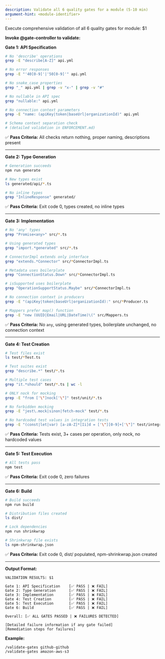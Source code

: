 ```yaml
---
description: Validate all 6 quality gates for a module (5-10 min)
argument-hint: <module-identifier>
---
```


Execute comprehensive validation of all 6 quality gates for module: $1

**Invoke @gate-controller to validate:**

**Gate 1: API Specification**
```bash
# No 'describe' operations
grep -E "describe[A-Z]" api.yml

# No error responses
grep -E "'40[0-9]'|'50[0-9]'" api.yml

# No snake_case properties
grep "_" api.yml | grep -v "x-" | grep -v "#"

# No nullable in API spec
grep "nullable:" api.yml

# No connection context parameters
grep -E "name: (apiKey|token|baseUrl|organizationId)" api.yml

# Schema context separation check
# (detailed validation in ENFORCEMENT.md)
```
✅ **Pass Criteria:** All checks return nothing, proper naming, descriptions present

---

**Gate 2: Type Generation**
```bash
# Generation succeeds
npm run generate

# New types exist
ls generated/api/*.ts

# No inline types
grep "InlineResponse" generated/
```
✅ **Pass Criteria:** Exit code 0, types created, no inline types

---

**Gate 3: Implementation**
```bash
# No 'any' types
grep "Promise<any>" src/*.ts

# Using generated types
grep "import.*generated" src/*.ts

# ConnectorImpl extends only interface
grep "extends.*Connector" src/*ConnectorImpl.ts

# Metadata uses boilerplate
grep "ConnectionStatus.Down" src/*ConnectorImpl.ts

# isSupported uses boilerplate
grep "OperationSupportStatus.Maybe" src/*ConnectorImpl.ts

# No connection context in producers
grep -E "(apiKey|token|baseUrl|organizationId):" src/*Producer.ts

# Mappers prefer map() function
grep -E "new (UUID|Email|URL|DateTime)\(" src/Mappers.ts
```
✅ **Pass Criteria:** No `any`, using generated types, boilerplate unchanged, no connection context

---

**Gate 4: Test Creation**
```bash
# Test files exist
ls test/*Test.ts

# Test suites exist
grep "describe.*" test/*.ts

# Multiple test cases
grep "it.*should" test/*.ts | wc -l

# ONLY nock for mocking
grep -E "from ['\"]nock['\"]" test/unit/*.ts

# No forbidden mocking
grep -E "jest\.mock|sinon|fetch-mock" test/*.ts

# No hardcoded test values in integration tests
grep -E "(const|let|var) [a-zA-Z]*[Ii]d = ['\"][0-9]+['\"]" test/integration/*.ts
```
✅ **Pass Criteria:** Tests exist, 3+ cases per operation, only nock, no hardcoded values

---

**Gate 5: Test Execution**
```bash
# All tests pass
npm test
```
✅ **Pass Criteria:** Exit code 0, zero failures

---

**Gate 6: Build**
```bash
# Build succeeds
npm run build

# Distribution files created
ls dist/

# Lock dependencies
npm run shrinkwrap

# Shrinkwrap file exists
ls npm-shrinkwrap.json
```
✅ **Pass Criteria:** Exit code 0, dist/ populated, npm-shrinkwrap.json created

---

**Output Format:**
```
VALIDATION RESULTS: $1

Gate 1: API Specification    [✅ PASS | ❌ FAIL]
Gate 2: Type Generation      [✅ PASS | ❌ FAIL]
Gate 3: Implementation       [✅ PASS | ❌ FAIL]
Gate 4: Test Creation        [✅ PASS | ❌ FAIL]
Gate 5: Test Execution       [✅ PASS | ❌ FAIL]
Gate 6: Build                [✅ PASS | ❌ FAIL]

Overall: [✅ ALL GATES PASSED | ❌ FAILURES DETECTED]

[Detailed failure information if any gate failed]
[Remediation steps for failures]
```

**Example:**
```
/validate-gates github-github
/validate-gates amazon-aws-s3
```
